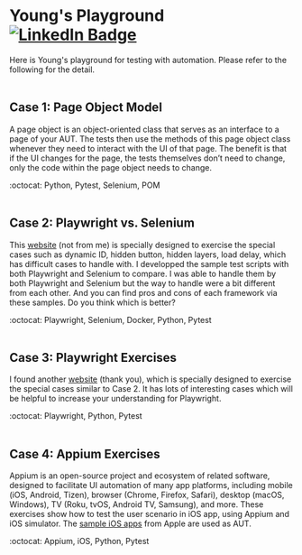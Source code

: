 # Young's Playground [![LinkedIn Badge](https://img.shields.io/badge/LinkedIn-Profile-informational?style=flat&logo=linkedin&logoColor=white&color=0D76A8)](https://www.linkedin.com/in/younghoon-lee-260382180/)
Here is Young's playground for testing with automation. Please refer to the following for the detail.
<br><br>

## Case 1: Page Object Model
A page object is an object-oriented class that serves as an interface to a page of your AUT. The tests then use the methods of this page object class whenever they need to interact with the UI of that page. The benefit is that if the UI changes for the page, the tests themselves don’t need to change, only the code within the page object needs to change. 

:octocat: Python, Pytest, Selenium, POM
<br><br>

## Case 2: Playwright vs. Selenium
This [website](http://www.uitestingplayground.com/home) (not from me) is specially designed to exercise the special cases such as dynamic ID, hidden button, hidden layers, load delay, which has difficult cases to handle with. I developped the sample test scripts with both Playwright and Selenium to compare. I was able to handle them by both Playwright and Selenium but the way to handle were a bit different from each other. And you can find pros and cons of each framework via these samples. Do you think which is better?

:octocat: Playwright, Selenium, Docker, Python, Pytest
<br><br>
  
## Case 3: Playwright Exercises
I found another [website](https://the-internet.herokuapp.com) (thank you), which is specially designed to exercise the special cases similar to Case 2. It has lots of interesting cases which will be helpful to increase your understanding for Playwright.

:octocat: Playwright, Python, Pytest
<br><br>
  
## Case 4: Appium Exercises
Appium is an open-source project and ecosystem of related software, designed to facilitate UI automation of many app platforms, including mobile (iOS, Android, Tizen), browser (Chrome, Firefox, Safari), desktop (macOS, Windows), TV (Roku, tvOS, Android TV, Samsung), and more. These exercises show how to test the user scenario in iOS app, using Appium and iOS simulator. The [sample iOS apps](https://developer.apple.com/tutorials/sample-apps) from Apple are used as AUT.

:octocat: Appium, iOS, Python, Pytest
<br><br>


